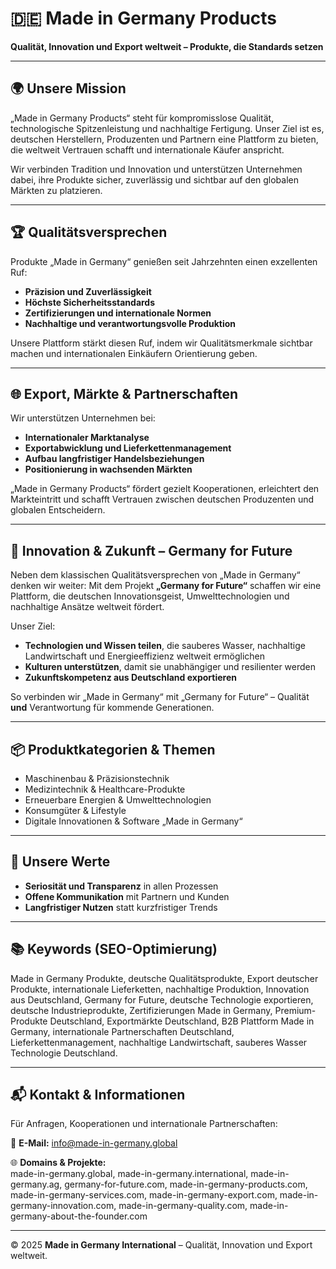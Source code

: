 # 🇩🇪 Made in Germany Products  
**Qualität, Innovation und Export weltweit – Produkte, die Standards setzen**

---

## 🌍 Unsere Mission  
„Made in Germany Products“ steht für kompromisslose Qualität, technologische Spitzenleistung und nachhaltige Fertigung. Unser Ziel ist es, deutschen Herstellern, Produzenten und Partnern eine Plattform zu bieten, die weltweit Vertrauen schafft und internationale Käufer anspricht.  

Wir verbinden Tradition und Innovation und unterstützen Unternehmen dabei, ihre Produkte sicher, zuverlässig und sichtbar auf den globalen Märkten zu platzieren.  

---

## 🏆 Qualitätsversprechen  
Produkte „Made in Germany“ genießen seit Jahrzehnten einen exzellenten Ruf:  
- **Präzision und Zuverlässigkeit**  
- **Höchste Sicherheitsstandards**  
- **Zertifizierungen und internationale Normen**  
- **Nachhaltige und verantwortungsvolle Produktion**  

Unsere Plattform stärkt diesen Ruf, indem wir Qualitätsmerkmale sichtbar machen und internationalen Einkäufern Orientierung geben.  

---

## 🌐 Export, Märkte & Partnerschaften  
Wir unterstützen Unternehmen bei:  
- **Internationaler Marktanalyse**  
- **Exportabwicklung und Lieferkettenmanagement**  
- **Aufbau langfristiger Handelsbeziehungen**  
- **Positionierung in wachsenden Märkten**  

„Made in Germany Products“ fördert gezielt Kooperationen, erleichtert den Markteintritt und schafft Vertrauen zwischen deutschen Produzenten und globalen Entscheidern.  

---

## 🚀 Innovation & Zukunft – Germany for Future  
Neben dem klassischen Qualitätsversprechen von „Made in Germany“ denken wir weiter: Mit dem Projekt **„Germany for Future“** schaffen wir eine Plattform, die deutschen Innovationsgeist, Umwelttechnologien und nachhaltige Ansätze weltweit fördert.  

Unser Ziel:  
- **Technologien und Wissen teilen**, die sauberes Wasser, nachhaltige Landwirtschaft und Energieeffizienz weltweit ermöglichen  
- **Kulturen unterstützen**, damit sie unabhängiger und resilienter werden  
- **Zukunftskompetenz aus Deutschland exportieren**  

So verbinden wir „Made in Germany“ mit „Germany for Future“ – Qualität **und** Verantwortung für kommende Generationen.  

---

## 📦 Produktkategorien & Themen  
- Maschinenbau & Präzisionstechnik  
- Medizintechnik & Healthcare-Produkte  
- Erneuerbare Energien & Umwelttechnologien  
- Konsumgüter & Lifestyle  
- Digitale Innovationen & Software „Made in Germany“  

---

## 📝 Unsere Werte  
- **Seriosität und Transparenz** in allen Prozessen  
- **Offene Kommunikation** mit Partnern und Kunden  
- **Langfristiger Nutzen** statt kurzfristiger Trends  

---

## 📚 Keywords (SEO-Optimierung)  
Made in Germany Produkte, deutsche Qualitätsprodukte, Export deutscher Produkte, internationale Lieferketten, nachhaltige Produktion, Innovation aus Deutschland, Germany for Future, deutsche Technologie exportieren, deutsche Industrieprodukte, Zertifizierungen Made in Germany, Premium-Produkte Deutschland, Exportmärkte Deutschland, B2B Plattform Made in Germany, internationale Partnerschaften Deutschland, Lieferkettenmanagement, nachhaltige Landwirtschaft, sauberes Wasser Technologie Deutschland.  

---

## 📬 Kontakt & Informationen  
Für Anfragen, Kooperationen und internationale Partnerschaften:  

📧 **E-Mail:** [info@made-in-germany.global](mailto:info@made-in-germany.global)  

🌐 **Domains & Projekte:**  
made-in-germany.global, made-in-germany.international, made-in-germany.ag, germany-for-future.com, made-in-germany-products.com, made-in-germany-services.com, made-in-germany-export.com, made-in-germany-innovation.com, made-in-germany-quality.com, made-in-germany-about-the-founder.com  

---

© 2025 **Made in Germany International** – Qualität, Innovation und Export weltweit.
